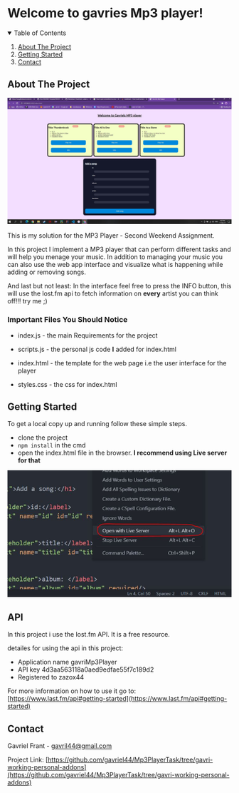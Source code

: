 # Welcome to gavries Mp3 player!



<!-- TABLE OF CONTENTS -->
<details open="open">
  <summary>Table of Contents</summary>
  <ol>
    <li>
      <a href="#about-the-project">About The Project</a>
    </li>
    <li>
      <a href="#getting-started">Getting Started</a>
    </li>
    <li><a href="#contact">Contact</a></li>
  </ol>
</details>

<!-- ABOUT THE PROJECT -->
## About The Project

![project main front](./readMeImages/project_front.jpg?raw=true "project_front")

This is my solution for the MP3 Player - Second Weekend Assignment.

In this project I implement a MP3 player that can perform different tasks
and will help you menage your music. In addition to managing your music you can also
use the web app interface and visualize what is happening while adding or removing songs.

And last but not least: In the interface feel free to press the INFO button, this will use
the lost.fm api to fetch information on <strong>every</strong> artist you can think off!!! try me ;)

### Important Files You Should Notice

* index.js - the main Requirements for the project

* scripts.js - the personal js code <strong>I</strong> added for index.html
* index.html - the template for the web page i.e the user interface for the player
* styles.css - the css for index.html

<!-- GETTING STARTED -->
## Getting Started

To get a local copy up and running follow these simple steps.

* clone the project
* ```npm install``` in the cmd
* open the index.html file in the browser. <strong>I recommend using Live server for that</strong>

![Live server](readMeImages/Live_server.JPG?raw=true "Live_server")


## API

In this project i use the lost.fm API. It is a free resource.

detailes for using the api in this project:

* Application name	gavriMp3Player
* API key	4d3aa563118a0aed9edfae55f7c189d2
* Registered to	zazox44

For more information on how to use it go to: [https://www.last.fm/api#getting-started](https://www.last.fm/api#getting-started)


<!-- CONTACT -->
## Contact

Gavriel Frant - gavril44@gmail.com

Project Link: [https://github.com/gavriel44/Mp3PlayerTask/tree/gavri-working-personal-addons](https://github.com/gavriel44/Mp3PlayerTask/tree/gavri-working-personal-addons)


